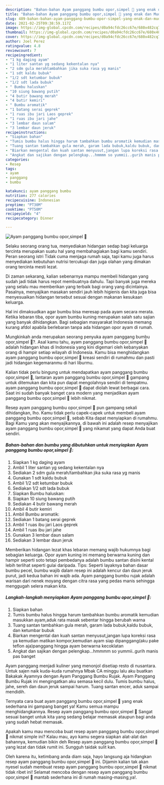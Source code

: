 ```yaml
---
description: "Bahan-bahan Ayam panggang bumbu opor,simpel 🤤 yang enak dan Mudah Dibuat"
title: "Bahan-bahan Ayam panggang bumbu opor,simpel 🤤 yang enak dan Mudah Dibuat"
slug: 489-bahan-bahan-ayam-panggang-bumbu-opor-simpel-yang-enak-dan-mudah-dibuat
date: 2021-02-25T09:38:59.117Z
image: https://img-global.cpcdn.com/recipes/d0a94cfdc26cc67e/680x482cq70/ayam-panggang-bumbu-oporsimpel-🤤-foto-resep-utama.jpg
thumbnail: https://img-global.cpcdn.com/recipes/d0a94cfdc26cc67e/680x482cq70/ayam-panggang-bumbu-oporsimpel-🤤-foto-resep-utama.jpg
cover: https://img-global.cpcdn.com/recipes/d0a94cfdc26cc67e/680x482cq70/ayam-panggang-bumbu-oporsimpel-🤤-foto-resep-utama.jpg
author: Joel Perez
ratingvalue: 4.8
reviewcount: 7
recipeingredient:
- "1 kg daging ayam"
- "1 liter santan yg sedang kekentalan nya"
- "2 sdm gula merahtambahkan jika suka rasa yg manis"
- "1 sdt kaldu bubuk"
- "1/2 sdt ketumbar bubuk"
- "1/2 sdt lada bubuk"
- " Bumbu haluskan"
- "10 siung bawang putih"
- "4 butir bawang merah"
- "4 butir kemiri"
- " Bumbu aromatik"
- "1 batang serai geprek"
- "1 ruas ibu jari Laos geprek"
- "1 ruas ibu jari jahe"
- "3 lembar daun salam"
- "3 lembar daun jeruk"
recipeinstructions:
- "Siapkan bahan"
- "Tumis bumbu halus hingga harum tambahkan bumbu aromatik kemudian masukkan ayam,aduk rata masak sebentar hingga berubah warna"
- "Tuang santan tambahkan gula merah, garam lada bubuk,kaldu bubuk, dan ketumbar bubuk"
- "Biarkan mengental dan kuah santan menyusut,jangan lupa koreksi rasa ya kemudian matikan kompor,kemudian ayam siap dipanggang(aku pake teflon aja)panggang hingga ayam berwarna kecoklatan"
- "Angkat dan sajikan dengan pelengkap...hmmmm so yummii..gurih manis pas banget"
categories:
- Resep
tags:
- ayam
- panggang
- bumbu

katakunci: ayam panggang bumbu 
nutrition: 277 calories
recipecuisine: Indonesian
preptime: "PT30M"
cooktime: "PT50M"
recipeyield: "4"
recipecategory: Dinner

---
```



![Ayam panggang bumbu opor,simpel 🤤](https://img-global.cpcdn.com/recipes/d0a94cfdc26cc67e/680x482cq70/ayam-panggang-bumbu-oporsimpel-🤤-foto-resep-utama.jpg)

Selaku seorang orang tua, menyediakan hidangan sedap bagi keluarga tercinta merupakan suatu hal yang membahagiakan bagi kamu sendiri. Peran seorang istri Tidak cuma menjaga rumah saja, tapi kamu juga harus menyediakan kebutuhan nutrisi tercukupi dan juga olahan yang dimakan orang tercinta mesti lezat.

Di zaman  sekarang, kalian sebenarnya mampu membeli hidangan yang sudah jadi tidak harus repot membuatnya dahulu. Tapi banyak juga mereka yang selalu mau memberikan yang terbaik bagi orang yang dicintainya. Pasalnya, menyajikan masakan sendiri jauh lebih higienis dan kita juga bisa menyesuaikan hidangan tersebut sesuai dengan makanan kesukaan keluarga. 

Hal ini dimaksudkan agar bumbu bisa meresap pada ayam secara merata. Ketika lebaran tiba, opor ayam bumbu kuning merupakan salah satu sajian yang banyak dihidangkan. Bagi sebagian masyarakat Indonesia memang kurang afdol apabila berlebaran tanpa ada hidangan opor ayam di rumah.

Mungkinkah anda merupakan seorang penyuka ayam panggang bumbu opor,simpel 🤤?. Asal kamu tahu, ayam panggang bumbu opor,simpel 🤤 adalah hidangan khas di Indonesia yang kini digemari oleh kebanyakan orang di hampir setiap wilayah di Indonesia. Kamu bisa menghidangkan ayam panggang bumbu opor,simpel 🤤 kreasi sendiri di rumahmu dan pasti jadi hidangan kegemaranmu di hari liburmu.

Kalian tidak perlu bingung untuk mendapatkan ayam panggang bumbu opor,simpel 🤤, lantaran ayam panggang bumbu opor,simpel 🤤 gampang untuk ditemukan dan kita pun dapat mengolahnya sendiri di tempatmu. ayam panggang bumbu opor,simpel 🤤 dapat diolah lewat berbagai cara. Saat ini sudah banyak banget cara modern yang menjadikan ayam panggang bumbu opor,simpel 🤤 lebih nikmat.

Resep ayam panggang bumbu opor,simpel 🤤 pun gampang sekali dihidangkan, lho. Kamu tidak perlu capek-capek untuk membeli ayam panggang bumbu opor,simpel 🤤, sebab Kita dapat menyiapkan di rumahmu. Bagi Kamu yang akan menyajikannya, di bawah ini adalah resep menyajikan ayam panggang bumbu opor,simpel 🤤 yang nikamat yang dapat Anda buat sendiri.

<!--inarticleads1-->

##### Bahan-bahan dan bumbu yang dibutuhkan untuk menyiapkan Ayam panggang bumbu opor,simpel 🤤:

1. Siapkan 1 kg daging ayam
1. Ambil 1 liter santan yg sedang kekentalan nya
1. Sediakan 2 sdm gula merah/tambahkan jika suka rasa yg manis
1. Gunakan 1 sdt kaldu bubuk
1. Ambil 1/2 sdt ketumbar bubuk
1. Sediakan 1/2 sdt lada bubuk
1. Siapkan  Bumbu haluskan:
1. Siapkan 10 siung bawang putih
1. Sediakan 4 butir bawang merah
1. Ambil 4 butir kemiri
1. Ambil  Bumbu aromatik:
1. Sediakan 1 batang serai geprek
1. Ambil 1 ruas ibu jari Laos geprek
1. Ambil 1 ruas ibu jari jahe
1. Gunakan 3 lembar daun salam
1. Sediakan 3 lembar daun jeruk


Memberikan hidangan lezat khas lebaran memang wajib hukumnya bagi sebagian keluarga. Opor ayam kuning ini memang berwarna kuning dan hampir seperti soto tetapi pembedanya adalah bumbu santan disini kental lebih terlihat seperti gulai daripada. Tips: Seperti layaknya bahan dasar bumbu pecel, bumbu wajib dalam resep ini adalah kencur dan daun jeruk purut, jadi kedua bahan ini wajib ada. Ayam panggang bumbu rujak adalah warisan dari nenek moyang dengan citra rasa yang pedas manis sehingga menggugah selera makan kita. 

<!--inarticleads2-->

##### Langkah-langkah menyiapkan Ayam panggang bumbu opor,simpel 🤤:

1. Siapkan bahan
1. Tumis bumbu halus hingga harum tambahkan bumbu aromatik kemudian masukkan ayam,aduk rata masak sebentar hingga berubah warna
1. Tuang santan tambahkan gula merah, garam lada bubuk,kaldu bubuk, dan ketumbar bubuk
1. Biarkan mengental dan kuah santan menyusut,jangan lupa koreksi rasa ya kemudian matikan kompor,kemudian ayam siap dipanggang(aku pake teflon aja)panggang hingga ayam berwarna kecoklatan
1. Angkat dan sajikan dengan pelengkap...hmmmm so yummii..gurih manis pas banget


Ayam panggang menjadi kuliner yang menonjol disetiap resto di nusantara. Untuk sajen naik kuda-kuda rumahnya Mbak CA minggu lalu aku buatkan Bakakak Ayamnya dengan Ayam Panggang Bumbu Rujak. Ayam Panggang Bumbu Rujak ini mengingatkan aku semasa kecil dulu. Tumis bumbu halus, jahe, sereh dan daun jeruk sampai harum. Tuang santan encer, aduk sampai mendidih. 

Ternyata cara buat ayam panggang bumbu opor,simpel 🤤 yang enak sederhana ini gampang banget ya! Kamu semua mampu menghidangkannya. Resep ayam panggang bumbu opor,simpel 🤤 Sangat sesuai banget untuk kita yang sedang belajar memasak ataupun bagi anda yang sudah hebat memasak.

Apakah kamu mau mencoba buat resep ayam panggang bumbu opor,simpel 🤤 nikmat simple ini? Kalau mau, ayo kamu segera siapkan alat-alat dan bahannya, kemudian bikin deh Resep ayam panggang bumbu opor,simpel 🤤 yang lezat dan tidak rumit ini. Sungguh taidak sulit kan. 

Oleh karena itu, ketimbang anda diam saja, hayo langsung aja hidangkan resep ayam panggang bumbu opor,simpel 🤤 ini. Dijamin kalian tak akan nyesel sudah membuat resep ayam panggang bumbu opor,simpel 🤤 nikmat tidak ribet ini! Selamat mencoba dengan resep ayam panggang bumbu opor,simpel 🤤 mantab sederhana ini di rumah masing-masing,ya!.

